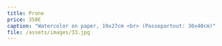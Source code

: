 ```yaml
---
title: Prone
price: 350€
caption: "Watercolor on paper, 19x27cm <br> (Passepartout: 30x40cm)"
file: /assets/images/33.jpg
---
```

